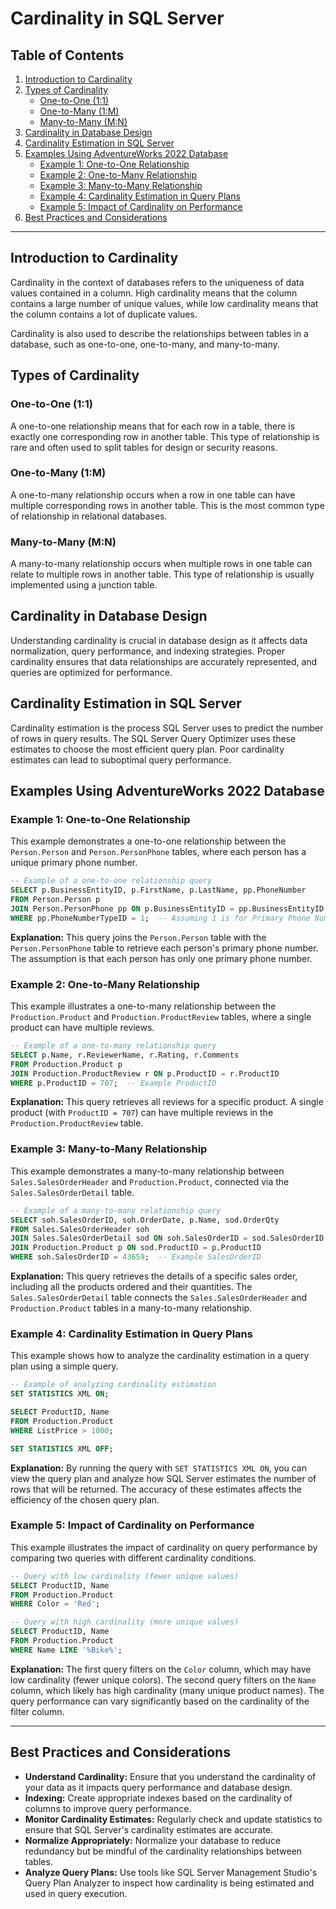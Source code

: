 # Cardinality in SQL Server

## Table of Contents
1. [Introduction to Cardinality](#introduction-to-cardinality)
2. [Types of Cardinality](#types-of-cardinality)
   - [One-to-One (1:1)](#one-to-one-1-1)
   - [One-to-Many (1:M)](#one-to-many-1-m)
   - [Many-to-Many (M:N)](#many-to-many-m-n)
3. [Cardinality in Database Design](#cardinality-in-database-design)
4. [Cardinality Estimation in SQL Server](#cardinality-estimation-in-sql-server)
5. [Examples Using AdventureWorks 2022 Database](#examples-using-adventureworks-2022-database)
   - [Example 1: One-to-One Relationship](#example-1-one-to-one-relationship)
   - [Example 2: One-to-Many Relationship](#example-2-one-to-many-relationship)
   - [Example 3: Many-to-Many Relationship](#example-3-many-to-many-relationship)
   - [Example 4: Cardinality Estimation in Query Plans](#example-4-cardinality-estimation-in-query-plans)
   - [Example 5: Impact of Cardinality on Performance](#example-5-impact-of-cardinality-on-performance)
6. [Best Practices and Considerations](#best-practices-and-considerations)

---

## Introduction to Cardinality
Cardinality in the context of databases refers to the uniqueness of data values contained in a column. High cardinality means that the column contains a large number of unique values, while low cardinality means that the column contains a lot of duplicate values.

Cardinality is also used to describe the relationships between tables in a database, such as one-to-one, one-to-many, and many-to-many.

## Types of Cardinality

### One-to-One (1:1)
A one-to-one relationship means that for each row in a table, there is exactly one corresponding row in another table. This type of relationship is rare and often used to split tables for design or security reasons.

### One-to-Many (1:M)
A one-to-many relationship occurs when a row in one table can have multiple corresponding rows in another table. This is the most common type of relationship in relational databases.

### Many-to-Many (M:N)
A many-to-many relationship occurs when multiple rows in one table can relate to multiple rows in another table. This type of relationship is usually implemented using a junction table.

## Cardinality in Database Design
Understanding cardinality is crucial in database design as it affects data normalization, query performance, and indexing strategies. Proper cardinality ensures that data relationships are accurately represented, and queries are optimized for performance.

## Cardinality Estimation in SQL Server
Cardinality estimation is the process SQL Server uses to predict the number of rows in query results. The SQL Server Query Optimizer uses these estimates to choose the most efficient query plan. Poor cardinality estimates can lead to suboptimal query performance.

## Examples Using AdventureWorks 2022 Database

### Example 1: One-to-One Relationship
This example demonstrates a one-to-one relationship between the `Person.Person` and `Person.PersonPhone` tables, where each person has a unique primary phone number.

```sql
-- Example of a one-to-one relationship query
SELECT p.BusinessEntityID, p.FirstName, p.LastName, pp.PhoneNumber
FROM Person.Person p
JOIN Person.PersonPhone pp ON p.BusinessEntityID = pp.BusinessEntityID
WHERE pp.PhoneNumberTypeID = 1;  -- Assuming 1 is for Primary Phone Number
```

**Explanation:** This query joins the `Person.Person` table with the `Person.PersonPhone` table to retrieve each person's primary phone number. The assumption is that each person has only one primary phone number.

### Example 2: One-to-Many Relationship
This example illustrates a one-to-many relationship between the `Production.Product` and `Production.ProductReview` tables, where a single product can have multiple reviews.

```sql
-- Example of a one-to-many relationship query
SELECT p.Name, r.ReviewerName, r.Rating, r.Comments
FROM Production.Product p
JOIN Production.ProductReview r ON p.ProductID = r.ProductID
WHERE p.ProductID = 707;  -- Example ProductID
```

**Explanation:** This query retrieves all reviews for a specific product. A single product (with `ProductID = 707`) can have multiple reviews in the `Production.ProductReview` table.

### Example 3: Many-to-Many Relationship
This example demonstrates a many-to-many relationship between `Sales.SalesOrderHeader` and `Production.Product`, connected via the `Sales.SalesOrderDetail` table.

```sql
-- Example of a many-to-many relationship query
SELECT soh.SalesOrderID, soh.OrderDate, p.Name, sod.OrderQty
FROM Sales.SalesOrderHeader soh
JOIN Sales.SalesOrderDetail sod ON soh.SalesOrderID = sod.SalesOrderID
JOIN Production.Product p ON sod.ProductID = p.ProductID
WHERE soh.SalesOrderID = 43659;  -- Example SalesOrderID
```

**Explanation:** This query retrieves the details of a specific sales order, including all the products ordered and their quantities. The `Sales.SalesOrderDetail` table connects the `Sales.SalesOrderHeader` and `Production.Product` tables in a many-to-many relationship.

### Example 4: Cardinality Estimation in Query Plans
This example shows how to analyze the cardinality estimation in a query plan using a simple query.

```sql
-- Example of analyzing cardinality estimation
SET STATISTICS XML ON;

SELECT ProductID, Name
FROM Production.Product
WHERE ListPrice > 1000;

SET STATISTICS XML OFF;
```

**Explanation:** By running the query with `SET STATISTICS XML ON`, you can view the query plan and analyze how SQL Server estimates the number of rows that will be returned. The accuracy of these estimates affects the efficiency of the chosen query plan.

### Example 5: Impact of Cardinality on Performance
This example illustrates the impact of cardinality on query performance by comparing two queries with different cardinality conditions.

```sql
-- Query with low cardinality (fewer unique values)
SELECT ProductID, Name
FROM Production.Product
WHERE Color = 'Red';

-- Query with high cardinality (more unique values)
SELECT ProductID, Name
FROM Production.Product
WHERE Name LIKE '%Bike%';
```

**Explanation:** The first query filters on the `Color` column, which may have low cardinality (fewer unique colors). The second query filters on the `Name` column, which likely has high cardinality (many unique product names). The query performance can vary significantly based on the cardinality of the filter column.

---

## Best Practices and Considerations
- **Understand Cardinality:** Ensure that you understand the cardinality of your data as it impacts query performance and database design.
- **Indexing:** Create appropriate indexes based on the cardinality of columns to improve query performance.
- **Monitor Cardinality Estimates:** Regularly check and update statistics to ensure that SQL Server's cardinality estimates are accurate.
- **Normalize Appropriately:** Normalize your database to reduce redundancy but be mindful of the cardinality relationships between tables.
- **Analyze Query Plans:** Use tools like SQL Server Management Studio's Query Plan Analyzer to inspect how cardinality is being estimated and used in query execution.

